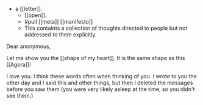 - a [[letter]].
  - [[open]].
  - #pull [[meta]] [[manifesto]]
  - This containts a collection of thoughts directed to people but not addressed to them explicitly.
  
Dear anonymous,

Let me show you the [[shape of my heart]]. It is the same shape as this [[Agora]]!

I love you. I think these words often when thinking of you. I wrote to you the other day and I said this and other things, but then I deleted the messages before you saw them (you were very likely asleep at the time, so you didn't see them.)
